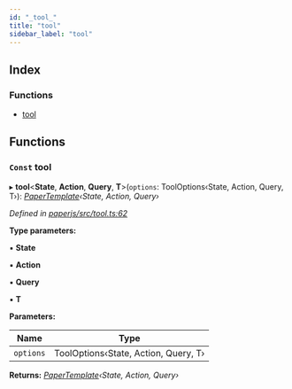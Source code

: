 ```yaml
---
id: "_tool_"
title: "tool"
sidebar_label: "tool"
---
```


## Index

### Functions

* [tool](_tool_.md#const-tool)

## Functions

### `Const` tool

▸ **tool**<**State**, **Action**, **Query**, **T**>(`options`: ToolOptions‹State, Action, Query, T›): *[PaperTemplate](../interfaces/_template_.papertemplate.md)‹State, Action, Query›*

*Defined in [paperjs/src/tool.ts:62](https://github.com/fponticelli/tempo/blob/master/paperjs/src/tool.ts#L62)*

**Type parameters:**

▪ **State**

▪ **Action**

▪ **Query**

▪ **T**

**Parameters:**

Name | Type |
------ | ------ |
`options` | ToolOptions‹State, Action, Query, T› |

**Returns:** *[PaperTemplate](../interfaces/_template_.papertemplate.md)‹State, Action, Query›*
